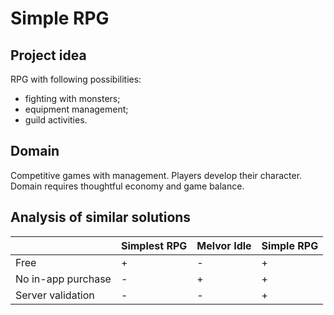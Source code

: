 # Simple RPG

## Project idea

RPG with following possibilities:

- fighting with monsters;
- equipment management;
- guild activities.

## Domain

Competitive games with management. Players develop their character. Domain requires thoughtful economy and game balance.

## Analysis of similar solutions

|   | Simplest RPG | Melvor Idle | Simple RPG |
| --- | --- | --- | --- |
| Free | + | - | + |
| No in-app purchase | - | + | + |
| Server validation | - | - | + |

